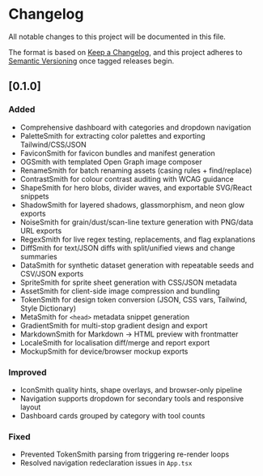 # Changelog

All notable changes to this project will be documented in this file.

The format is based on [Keep a Changelog](https://keepachangelog.com/en/1.1.0/), and this project adheres to [Semantic Versioning](https://semver.org/spec/v2.0.0.html) once tagged releases begin.

## [0.1.0]

### Added
- Comprehensive dashboard with categories and dropdown navigation
- PaletteSmith for extracting color palettes and exporting Tailwind/CSS/JSON
- FaviconSmith for favicon bundles and manifest generation
- OGSmith with templated Open Graph image composer
- RenameSmith for batch renaming assets (casing rules + find/replace)
- ContrastSmith for colour contrast auditing with WCAG guidance
- ShapeSmith for hero blobs, divider waves, and exportable SVG/React snippets
- ShadowSmith for layered shadows, glassmorphism, and neon glow exports
- NoiseSmith for grain/dust/scan-line texture generation with PNG/data URL exports
- RegexSmith for live regex testing, replacements, and flag explanations
- DiffSmith for text/JSON diffs with split/unified views and change summaries
- DataSmith for synthetic dataset generation with repeatable seeds and CSV/JSON exports
- SpriteSmith for sprite sheet generation with CSS/JSON metadata
- AssetSmith for client-side image compression and bundling
- TokenSmith for design token conversion (JSON, CSS vars, Tailwind, Style Dictionary)
- MetaSmith for `<head>` metadata snippet generation
- GradientSmith for multi-stop gradient design and export
- MarkdownSmith for Markdown → HTML preview with frontmatter
- LocaleSmith for localisation diff/merge and report export
- MockupSmith for device/browser mockup exports

### Improved
- IconSmith quality hints, shape overlays, and browser-only pipeline
- Navigation supports dropdown for secondary tools and responsive layout
- Dashboard cards grouped by category with tool counts

### Fixed
- Prevented TokenSmith parsing from triggering re-render loops
- Resolved navigation redeclaration issues in `App.tsx`

